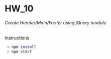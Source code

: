 # HW_10

###### Create Header/Main/Footer using jQuery module

Instructions
```sh
 > npm install
 > npm start
```
